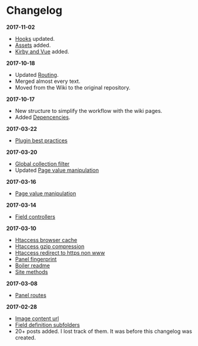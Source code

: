 # Changelog

**2017-11-02**

- [Hooks](docs/hooks.md) updated.
- [Assets](docs/assets.md) added.
- [Kirby and Vue](docs/vue.md) added.

**2017-10-18**

- Updated [Routing](docs/routing.md).
- Merged almost every text.
- Moved from the Wiki to the original repository.

**2017-10-17**

- New structure to simplify the workflow with the wiki pages.
- Added [Depencencies](docs/dependencies.md).

**2017-03-22**

- [Plugin best practices](https://github.com/jenstornell/kirby-secrets/wiki/Plugin-best-practices)

**2017-03-20**

- [Global collection filter](https://github.com/jenstornell/kirby-secrets/wiki/Global-collection-filter)
- Updated [Page value manipulation](https://github.com/jenstornell/kirby-secrets/wiki/Page-value-manipulation)

**2017-03-16**

- [Page value manipulation](https://github.com/jenstornell/kirby-secrets/wiki/Page-value-manipulation)

**2017-03-14**

- [Field controllers](https://github.com/jenstornell/kirby-secrets/wiki/Field-controllers)

**2017-03-10**

- [Htaccess browser cache](https://github.com/jenstornell/kirby-secrets/wiki/Htaccess-browser-cache)
- [Htaccess gzip compression](https://github.com/jenstornell/kirby-secrets/wiki/Htaccess-gzip-compression)
- [Htaccess redirect to https non www](https://github.com/jenstornell/kirby-secrets/wiki/Htaccess-redirect-to-https-non-www)
- [Panel fingerprint](https://github.com/jenstornell/kirby-secrets/wiki/Fingerprint)
- [Boiler readme](https://github.com/jenstornell/kirby-secrets/wiki/Boiler-readme)
- [Site methods](https://github.com/jenstornell/kirby-secrets/wiki/Site-methods)

**2017-03-08**

- [Panel routes](https://github.com/jenstornell/kirby-secrets/wiki/Panel-routes)

**2017-02-28**

- [Image content url](https://github.com/jenstornell/kirby-secrets/wiki/Image-content-url)
- [Field definition subfolders](https://github.com/jenstornell/kirby-secrets/wiki/Field-defintion-subfolders)
- 20+ posts added. I lost track of them. It was before this changelog was created.